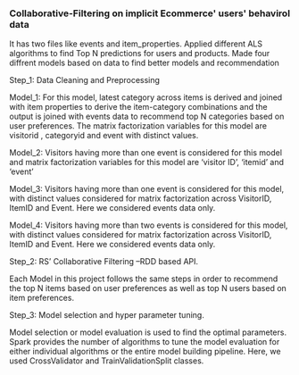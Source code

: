 ### Collaborative-Filtering on implicit Ecommerce' users' behavirol data 
It has two files like events and item_properties.
Applied different ALS algorithms to find Top N predictions for users and products.
Made four diffrent models based on data to find better models and recommendation

Step_1: Data Cleaning and Preprocessing 

Model_1: For this model, latest category across items is derived and joined with item properties to derive the item-category combinations and the output is joined with events data to recommend top N categories based on user preferences. The matrix factorization variables for this model are visitorid , categoryid and event with distinct values. 

Model_2: Visitors having more than one event is considered for this model and matrix factorization variables for this model are ‘visitor ID’, ‘itemid’ and ‘event’

Model_3: Visitors having more than one event is considered for this model, with distinct values considered for matrix factorization across VisitorID, ItemID and Event. Here we considered events data only.

Model_4: Visitors having more than two events is considered for this model, with distinct values considered for matrix factorization across VisitorID, ItemID and Event. Here we considered events data only.

Step_2: RS’ Collaborative Filtering –RDD based API.

Each Model in this project follows the same steps in order to recommend the top N items based on user preferences as well as top N users based on item preferences.

Step_3: Model selection and hyper parameter tuning.

Model selection or model evaluation is used to find the optimal parameters. Spark provides the number of algorithms to tune the model evaluation for either individual algorithms or the entire model building pipeline.  Here, we used CrossValidator and TrainValidationSplit classes.
